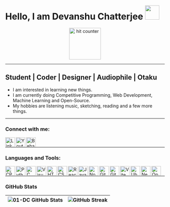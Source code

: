 # Hello, I am Devanshu Chatterjee   <img src="https://c.tenor.com/nebZyl8oN7IAAAAi/wave-hello.gif" height="45px">
<p align="center">
<!-- <img width="120px" src="https://visitor-badge.glitch.me/badge?page_id=01-dc.01-dc&left_color=red" alt="visitor badge"/> -->
<img src="https://hits.dwyl.com/01-dc/01-dc.svg?style=flat" alt="hit counter" width="100px" />
</p>

---

## Student | Coder | Designer | Audiophile | Otaku

- I am interested in learning new things.
- I am currently doing Competitive Programming, Web Development, Machine Learning and Open-Source.
- My hobbies are listening music, sketching, reading and a few more things.

---

### Connect with me:

<!-- [<img align="left" alt="Twitter" width="30px" src="https://img.icons8.com/ios-filled/50/ffffff/twitter--v1.png" />](https://twitter.com/4190_DC) -->
[<img align="left" alt="LinkedIn" width="30px" src="https://img.icons8.com/ios-filled/50/ffffff/linkedin.png" />](https://www.linkedin.com/in/devanshu-chatterjee-517645200/)
[<img align="left" alt="Youtube" width="30px" src="https://img.icons8.com/ios-filled/50/ffffff/youtube-play.png" />](https://www.youtube.com/channel/UCD8FKrIz6Ye_w_ihtEulCKg)
[<img align="left" alt="Behance" width="30px" src="https://img.icons8.com/ios-filled/50/ffffff/behance.png" />](https://www.behance.net/dc4190)

</br>

---

### Languages and Tools:

<img align="left" alt="CPP" width="30px" src="https://img.icons8.com/color/48/000000/c-plus-plus-logo.png" />
<img align="left" alt="Python" width="30px" src="https://img.icons8.com/color/48/000000/python--v1.png" />
<img align="left" alt="C" width="30px" src="https://img.icons8.com/color/48/000000/c-programming.png" />
<img align="left" alt="Visual Studio Code" width="30px" src="https://skillicons.dev/icons?i=vscode" />

<img align="left" alt="HTML5" width="30px" src="https://skillicons.dev/icons?i=html" />
<img align="left" alt="CSS3" width="30px" src="https://skillicons.dev/icons?i=css" />
<img align="left" alt="ReactJS" width="30px" src="https://img.icons8.com/officel/80/ffffff/react.png" />
<img align="left" alt="JavaScript" width="30px" src="https://skillicons.dev/icons?i=js" />
<img align="left" alt="NodeJS" width="30px" src="https://img.icons8.com/fluency/48/000000/node-js.png" />
<img align="left" alt="Git" width="30px" src="https://skillicons.dev/icons?i=git" />
<img align="left" alt="GitHub" width="30px" src="https://img.icons8.com/windows/32/ffffff/github.png" />
<img align="left" alt="Vite" width="30px" src="https://skillicons.dev/icons?i=vite" />
<img align="left" alt="Ubuntu" width="30px" src="https://img.icons8.com/color/48/000000/ubuntu--v1.png" />
<img align="left" alt="Nextjs" width="30px" src="https://skillicons.dev/icons?i=nextjs" />
<img align="left" alt="Open-CV" width="30px" src="https://img.icons8.com/fluency/144/000000/opencv.png" />

</br>

---

### GitHub Stats

| ![01-DC GitHub Stats](https://01-dc.vercel.app/api?username=01-dc&show_icons=true&hide_border=true&count_private=true&theme=radical) | ![GitHub Streak](http://github-readme-streak-stats.herokuapp.com?user=01-dc&theme=dark&hide_border=true&date_format=j%2Fn%5B%2FY%5D) |
|--|--|
